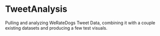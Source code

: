 # TweetAnalysis
Pulling and analyzing WeRateDogs Tweet Data, combining it with a couple existing datasets and producing a few test visuals.
